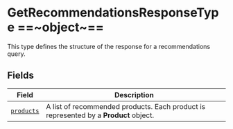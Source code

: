 # GetRecommendationsResponseType ==~object~==

This type defines the structure of the response for a recommendations query.

## Fields

| Field                                                                     | Description                                                                   |
| --------------------------------------------------------------------------| ----------------------------------------------------------------------------- |
| [`products`](../../Catalog/objects/ProductType.md)                        | A list of recommended products. Each product is represented by a **Product** object. |